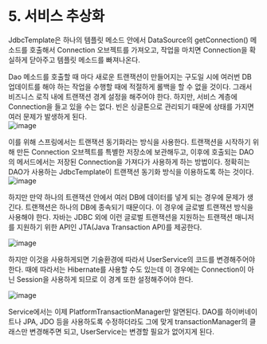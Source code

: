 # 5. 서비스 추상화

JdbcTemplate은 하나의 템플릿 메소드 안에서 DataSource의 getConnection() 메소드를 호출해서 Connection 오브젝트를 가져오고, 작업을 마치면 Connection을 확실하게 닫아주고 템플릿 메소드를 빠져나온다.  

Dao 메소드를 호출할 때 마다 새로운 트랜잭션이 만들어지는 구도일 시에 여러번 DB 업데이트를 해야 하는 작업을 수행할 때에 적절하게 롤백을 할 수 없을 것이다. 그래서 비즈니스 로직 내에 트랜잭션 경계 설정을 해주어야 한다. 하지만, 서비스 계층에 Connection을 들고 있을 수는 없다. 빈은 싱글톤으로 관리되기 때문에 상태를 가지면 여러 문제가 발생하게 된다.  
![image](https://user-images.githubusercontent.com/45073750/121330915-650fcb80-c951-11eb-8ce6-f481356845e4.png)

이를 위해 스프링에서는 트랜잭션 동기화라는 방식을 사용한다. 트랜잭션을 시작하기 위해 만든 Connection 오브젝트를 특별한 저장소에 보관해두고, 이후에 호출되는 DAO의 메서드에서는 저장된 Connection을 가져다가 사용하게 하는 방법이다. 정확히는 DAO가 사용하는 JdbcTemplate이 트랜잭션 동기화 방식을 이용하도록 하는 것이다.  
![image](https://user-images.githubusercontent.com/45073750/121330995-748f1480-c951-11eb-9a0b-f241bdc06ded.png)

하지만 만약 하나의 트랜잭션 안에서 여러 DB에 데이터를 넣게 되는 경우에 문제가 생긴다. 트랜잭션은 하나의 DB에 종속되기 때문이다. 이 경우에 글로벌 트랜잭션 방식을 사용해야 한다. 자바는 JDBC 외에 이런 글로벌 트랜잭션을 지원하는 트랜잭션 매니저를 지원하기 위한 API인 JTA(Java Transaction API)를 제공한다.  

![image](https://user-images.githubusercontent.com/45073750/121335569-ac985680-c955-11eb-9790-29c5c76632da.png)

하지만 이것을 사용하게되면 기술환경에 따라서 UserService의 코드를 변경해주어야 한다. 때에 따라서는 Hibernate를 사용할 수도 있는데 이 경우에는 Connection이 아닌 Session을 사용하게 되므로 이 경계 또한 설정해주어야 한다.  

![image](https://user-images.githubusercontent.com/45073750/121349519-93e36d00-c964-11eb-882d-cea8962d34ca.png)

Service에서는 이제 PlatformTransactionManager만 알면된다. DAO를 하이버네이트나 JPA, JDO 등을 사용하도록 수정하더라도 그에 맞게 transactionManager의 클래스만 변경해주면 되고, UserService는 변경할 필요가 없어지게 된다.  

